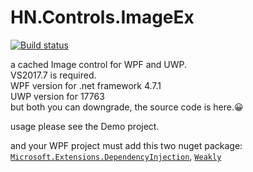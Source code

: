 # HN.Controls.ImageEx
[![Build status](https://ci.appveyor.com/api/projects/status/0wuo19nat54dv354?svg=true)](https://ci.appveyor.com/project/h82258652/hn-controls-imageex)

a cached Image control for WPF and UWP.<br/>
VS2017.7 is required.<br/>
WPF version for .net framework 4.7.1<br/>
UWP version for 17763<br/>
but both you can downgrade, the source code is here.😀

usage please see the Demo project.

and your WPF project must add this two nuget package:  
[```Microsoft.Extensions.DependencyInjection```](https://www.nuget.org/packages/Microsoft.Extensions.DependencyInjection/2.2.0-preview2-35157), [```Weakly```](https://www.nuget.org/packages/Weakly/)
